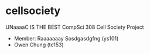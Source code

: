 # cellsociety 

UNaaaaC IS THE BEST CompSci 308 Cell Society Project

+ Member: Raaaaaaay Sosdgasdgfng (ys101)
+ Owen Chung (tc153)
